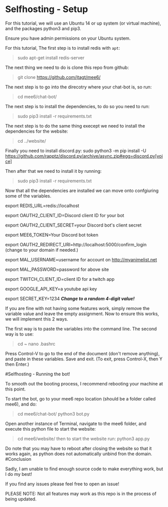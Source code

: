 # Selfhosting - Setup


For this tutorial, we will use an Ubuntu 14 or up system (or virtual machine), and the packages python3 and pip3.

Ensure you have admin permissions on your Ubuntu system.

For this tutorial, 
The first step is to install redis with `apt`:
>sudo apt-get install redis-server

The next thing we need to do is clone this repo from github:
>git clone https://github.com/jtagt/mee6/

The next step is to go into the direcotry where your chat-bot is, so run:
>cd mee6/chat-bot/

The next step is to install the dependencies, to do so you need to run:
>sudo pip3 install -r requirements.txt

The next step is to do the same thing execept we need to install the dependencies for the website:
>cd ../website/

Finally you need to install discord.py:
sudo python3 -m pip install -U https://github.com/rapptz/discord.py/archive/async.zip#egg=discord.py[voice]

Then after that we need to install it by running:
>sudo pip3 install -r requirements.txt

Now that all the dependencies are installed we can move onto confgiuring some of the variables.

export REDIS_URL=redis://localhost 

export OAUTH2_CLIENT_ID=Discord client ID for your bot

export OAUTH2_CLIENT_SECRET=your Discord bot's client secret

export MEE6_TOKEN=Your Discord bot token

export OAUTH2_REDIRECT_URI=http://localhost:5000/confirm_login (change to your domain if needed.)

export MAL_USERNAME=username for account on http://myanimelist.net

export MAL_PASSWORD=password for above site

export TWITCH_CLIENT_ID=client ID for a twitch app

export GOOGLE_API_KEY=a youtube api key

export SECRET_KEY=1234 ***Change to a random 4-digit value!***

If you are fine with not having some features work, simply remove the variable value and leave the empty assignment.
Now to ensure this works, we will implement this 2 ways.

The first way is to paste the variables into the command line.
The second way is to use:
>cd ~
>nano .bashrc

Press Control-V to go to the end of the document (don't remove anything), and paste in these variables. Save and exit.
(To exit, press Control-X, then Y then Enter.)


#Selfhosting - Running the bot!

To smooth out the booting process, I recommend rebooting your machine at this point.

To start the bot, go to your mee6 repo location (should be a folder called mee6), and do:
>cd mee6/chat-bot/
>python3 bot.py


Open another instance of Terminal, navigate to the mee6 folder, and execute this python file to start the website:
>cd mee6/website/
then to start the website run:
>python3 app.py

Do note that you may have to reboot after closing the website so that it works again, 
as python does not automatically unbind fron the domain.
#Conclusion

Sadly, I am unable to find enough source code to make everything work, but I do my best!

If you find any issues please feel free to open an issue!


PLEASE NOTE: Not all features may work as this repo is in the process of being updated.

